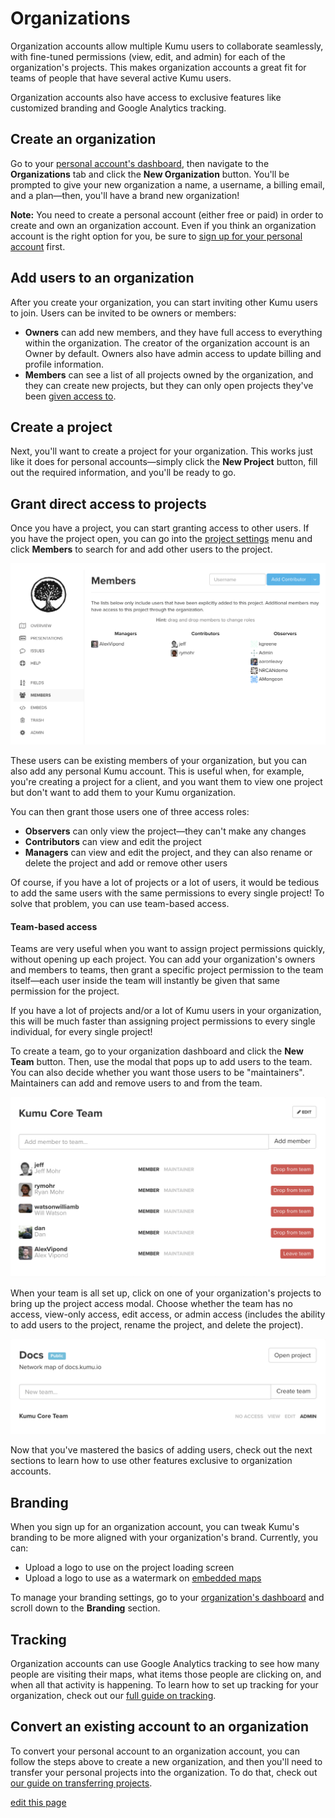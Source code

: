 # Organizations

Organization accounts allow multiple Kumu users to collaborate seamlessly, with fine-tuned permissions (view, edit, and admin) for each of the organization's projects. This makes organization accounts a great fit for teams of people that have several active Kumu users.

Organization accounts also have access to exclusive features like customized branding and Google Analytics tracking.


## Create an organization

Go to your [personal account's dashboard](https://kumu.io/dashboard), then navigate to the **Organizations** tab and click the **New Organization** button. You'll be prompted to give your new organization a name, a username, a billing email, and a plan—then, you'll have a brand new organization!

<p class="alert alert-warning">
<b>Note:</b> You need to create a personal account (either free or paid) in order to create and own an organization account. Even if you think an organization account is the right option for you, be sure to <a class="alert-link" href="https://kumu.io/join">sign up for your personal account</a> first.
</p>


## Add users to an organization

After you create your organization, you can start inviting other Kumu users to join. Users can be invited to be owners or members:

- **Owners** can add new members, and they have full access to everything within the organization. The creator of the organization account is an Owner by default. Owners also have admin access to update billing and profile information.
- **Members** can see a list of all projects owned by the organization, and they can create new projects, but they can only open projects they've been [given access to](#grant-access-to-projects).


## Create a project

Next, you'll want to create a project for your organization. This works just like it does for personal accounts—simply click the **New Project** button, fill out the required information, and you'll be ready to go.


## Grant direct access to projects

Once you have a project, you can start granting access to other users. If you have the project open, you can go into the [project settings](/overview/settings.html#project-settings) menu and click **Members** to search for and add other users to the project.

![project add users](/images/organization-project-users.png)

These users can be existing members of your organization, but you can also add any personal Kumu account. This is useful when, for example, you're creating a project for a client, and you want them to view one project but don't want to add them to your Kumu organization.

You can then grant those users one of three access roles:

- **Observers** can only view the project—they can't make any changes
- **Contributors** can view and edit the project
- **Managers** can view and edit the project, and they can also rename or delete the project and add or remove other users

Of course, if you have a lot of projects or a lot of users, it would be tedious to add the same users with the same permissions to every single project! To solve that problem, you can use team-based access.


#### Team-based access

Teams are very useful when you want to assign project permissions quickly, without opening up each project. You can add your organization's owners and members to teams, then grant a specific project permission to the team itself—each user inside the team will instantly be given that same permission for the project.

If you have a lot of projects and/or a lot of Kumu users in your organization, this will be much faster than assigning project permissions to every single individual, for every single project!

To create a team, go to your organization dashboard and click the **New Team** button. Then, use the modal that pops up to add users to the team. You can also decide whether you want those users to be "maintainers". Maintainers can add and remove users to and from the team.

![team modal](/images/organization-team.png)

When your team is all set up, click on one of your organization's projects to bring up the project access modal. Choose whether the team has no access, view-only access, edit access, or admin access (includes the ability to add users to the project, rename the project, and delete the project).

![organization project team access modal](/images/organization-project-team-access.png)

Now that you've mastered the basics of adding users, check out the next sections to learn how to use other features exclusive to organization accounts.

<!-- <iframe src="https://player.vimeo.com/video/135484585" width="640" height="360" frameborder="0" webkitallowfullscreen mozallowfullscreen allowfullscreen></iframe>
 -->


## Branding

When you sign up for an organization account, you can tweak Kumu's branding to be more aligned with your organization's brand. Currently, you can:

- Upload a logo to use on the project loading screen
- Upload a logo to use as a watermark on [embedded maps](/guides/share-and-embed.html)

To manage your branding settings, go to your [organization's dashboard](/overview/dashboard.html#organization-dashboard) and scroll down to the **Branding** section.


## Tracking

Organization accounts can use Google Analytics tracking to see how many people are visiting their maps, what items those people are clicking on, and when all that activity is happening. To learn how to set up tracking for your organization, check out our [full guide on tracking](/guides/tracking.html).


## Convert an existing account to an organization

To convert your personal account to an organization account, you can follow the steps above to create a new organization, and then you'll need to transfer your personal projects into the organization. To do that, check out [our guide on transferring projects](/faq/how-do-i-transfer-a-project.html).



<span class="edit-link"><a href="https://github.com/kumu/docs/blob/master/guides/organizations.md" target="_blank"><i class="fa fa-github"></i> edit this page</a></span>
